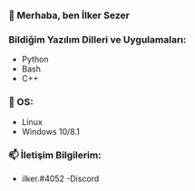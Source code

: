### 👋 Merhaba, ben İlker Sezer


### Bildiğim Yazılım Dilleri ve Uygulamaları:
- Python
- Bash
- C++
### 💞️ OS:
- Linux
- Windows 10/8.1
### 📫 İletişim Bilgilerim:
- ilker.#4052 -Discord
